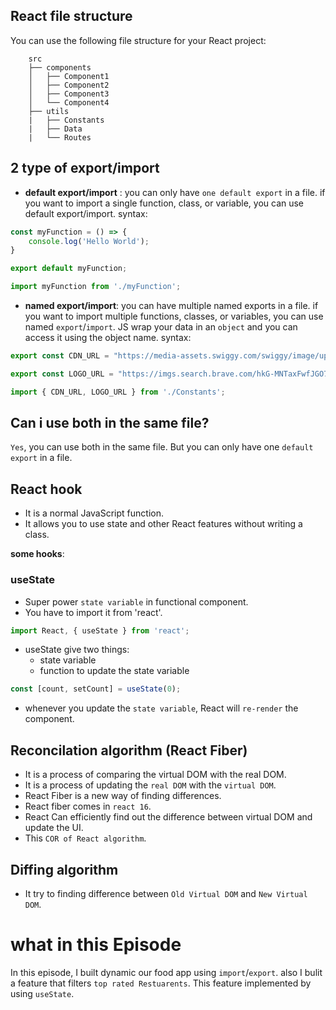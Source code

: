 ## React file structure
You can use the following file structure for your React project:
```plaintext
    src
    ├── components
    │   ├── Component1
    │   ├── Component2
    │   ├── Component3
    │   └── Component4
    ├── utils
    |   ├── Constants
    |   ├── Data
    |   └── Routes
``` 

## 2 type of export/import
- **default export/import** : you can only have `one default export` in a file. if you want to import a single function, class, or variable, you can use default export/import.
syntax:
```JavaScript
const myFunction = () => {
    console.log('Hello World');
}

export default myFunction;
```
```JavaScript
import myFunction from './myFunction';
```
- **named export/import**: you can have multiple named exports in a file. if you want to import multiple functions, classes, or variables, you can use named `export`/`import`. JS wrap your data in an `object` and you can access it using the object name.
syntax:
```JavaScript
export const CDN_URL = "https://media-assets.swiggy.com/swiggy/image/upload/fl_lossy,f_auto,q_auto,w_660/";

export const LOGO_URL = "https://imgs.search.brave.com/hkG-MNTaxFwfJGO7_WouUVHTfPzCYqLO1xWUnzur-_w/rs:fit:500:0:0:0/g:ce/aHR0cHM6Ly9pbWFn/ZXMtcGxhdGZvcm0u/OTlzdGF0aWMuY29t/Ly9zXy0ycWdSclBa/bldVcFdJaDROZUl1/OTVVQ0U9LzB4MDo5/OTl4OTk5L2ZpdC1p/bi81MDB4NTAwLzk5/ZGVzaWducy1jb250/ZXN0cy1hdHRhY2ht/ZW50cy8xMTgvMTE4/NjEyL2F0dGFjaG1l/bnRfMTE4NjEyOTQz.jpeg";
```
```JavaScript
import { CDN_URL, LOGO_URL } from './Constants';
```

## Can i use both in the same file?
`Yes`, you can use both in the same file. But you can only have one `default export` in a file.

## React hook
- It is a normal JavaScript function.
- It allows you to use state and other React features without writing a class.

**some hooks**:
### useState
- Super power `state variable` in functional component.
- You have to import it from 'react'.
```JavaScript
import React, { useState } from 'react';
```
- useState give two things:
    - state variable
    - function to update the state variable
```JavaScript
const [count, setCount] = useState(0);
```
- whenever you update the `state variable`, React will `re-render` the component.

## Reconcilation algorithm (React Fiber)
- It is a process of comparing the virtual DOM with the real DOM.
- It is a process of updating the `real DOM` with the `virtual DOM`.
- React Fiber is a new way of finding differences.
- React fiber comes in `react 16`.
- React Can efficiently find out the difference between virtual DOM and update the UI.
- This `COR of React algorithm`.

## Diffing  algorithm
- It try to finding difference between `Old Virtual DOM` and `New Virtual DOM`.


# what in this Episode
In this episode, I built dynamic our food app using `import`/`export`. also I bulit a feature that filters `top rated Restuarents`. This feature implemented by using `useState`.
